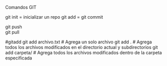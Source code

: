 
Comandos GIT

git init = inicializar un repo
git add = 
git commit


git push 	
git pull

#gitadd
	git add archivo.txt  # Agrega un solo archivo
	git add .                  # Agrega todos los archivos modificados en el directorio actual y subdirectorios
	git add carpeta/     # Agrega todos los archivos modificados dentro de la carpeta especificada